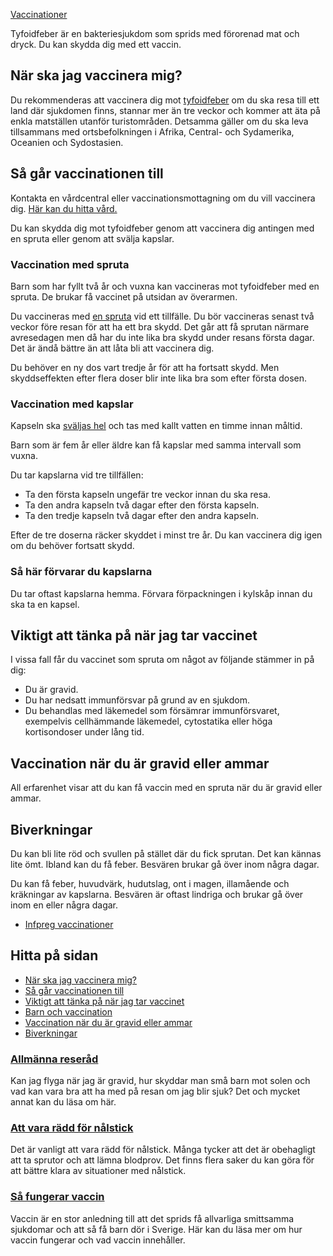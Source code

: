 [Vaccinationer](https://www.1177.se/undersokning-behandling/vaccinationer/)

Tyfoidfeber är en bakteriesjukdom som sprids med förorenad mat och dryck. Du kan skydda dig med ett vaccin.

När ska jag vaccinera mig?
--------------------------

Du rekommenderas att vaccinera dig mot [tyfoidfeber](https://www.1177.se/sjukdomar--besvar/infektioner/ovanliga-infektioner/tyfoidfeber/) om du ska resa till ett land där sjukdomen finns, stannar mer än tre veckor och kommer att äta på enkla matställen utanför turistområden. Detsamma gäller om du ska leva tillsammans med ortsbefolkningen i Afrika, Central- och Sydamerika, Oceanien och Sydostasien.

Så går vaccinationen till
-------------------------

Kontakta en vårdcentral eller vaccinationsmottagning om du vill vaccinera dig. [Här kan du hitta vård.](https://www.1177.se/hitta-vard/)

Du kan skydda dig mot tyfoidfeber genom att vaccinera dig antingen med en spruta eller genom att svälja kapslar.

### Vaccination med spruta

Barn som har fyllt två år och vuxna kan vaccineras mot tyfoidfeber med en spruta. De brukar få vaccinet på utsidan av överarmen.

Du vaccineras med [en spruta](https://www.1177.se/undersokning-behandling/behandling-med-lakemedel/olika-satt-att-ta-lakemedel/lakemedel-som-du-tar-med-sprutor/) vid ett tillfälle. Du bör vaccineras senast två veckor före resan för att ha ett bra skydd. Det går att få sprutan närmare avresedagen men då har du inte lika bra skydd under resans första dagar. Det är ändå bättre än att låta bli att vaccinera dig.

Du behöver en ny dos vart tredje år för att ha fortsatt skydd. Men skyddseffekten efter flera doser blir inte lika bra som efter första dosen.

### Vaccination med kapslar

Kapseln ska [sväljas hel](https://www.1177.se/undersokning-behandling/behandling-med-lakemedel/olika-satt-att-ta-lakemedel/lakemedel-som-du-tar-genom-munnen/) och tas med kallt vatten en timme innan måltid.

Barn som är fem år eller äldre kan få kapslar med samma intervall som vuxna.

Du tar kapslarna vid tre tillfällen:

*   Ta den första kapseln ungefär tre veckor innan du ska resa.
*   Ta den andra kapseln två dagar efter den första kapseln.
*   Ta den tredje kapseln två dagar efter den andra kapseln.

Efter de tre doserna räcker skyddet i minst tre år. Du kan vaccinera dig igen om du behöver fortsatt skydd.

### **Så här förvarar du kapslarna**

Du tar oftast kapslarna hemma. Förvara förpackningen i kylskåp innan du ska ta en kapsel.

Viktigt att tänka på när jag tar vaccinet
-----------------------------------------

I vissa fall får du vaccinet som spruta om något av följande stämmer in på dig:

*   Du är gravid.
*   Du har nedsatt immunförsvar på grund av en sjukdom.
*   Du behandlas med läkemedel som försämrar immunförsvaret, exempelvis cellhämmande läkemedel, cytostatika eller höga kortisondoser under lång tid.

Vaccination när du är gravid eller ammar
----------------------------------------

All erfarenhet visar att du kan få vaccin med en spruta när du är gravid eller ammar.

Biverkningar
------------

Du kan bli lite röd och svullen på stället där du fick sprutan. Det kan kännas lite ömt. Ibland kan du få feber. Besvären brukar gå över inom några dagar.

Du kan få feber, huvudvärk, hudutslag, ont i magen, illamående och kräkningar av kapslarna. Besvären är oftast lindriga och brukar gå över inom en eller några dagar.

*   [Infpreg vaccinationer](https://www.1177.se/lankbiblioteket/nationella-lankar/i/infpreg--kunskapscentrum-for-infektioner-under-graviditet/infpreg-vaccinationer/)

Hitta på sidan
--------------

*   [När ska jag vaccinera mig?](https://www.1177.se/undersokning-behandling/vaccinationer/vaccination-mot-tyfoidfeber/#section-41457)
*   [Så går vaccinationen till](https://www.1177.se/undersokning-behandling/vaccinationer/vaccination-mot-tyfoidfeber/#section-41462)
*   [Viktigt att tänka på när jag tar vaccinet](https://www.1177.se/undersokning-behandling/vaccinationer/vaccination-mot-tyfoidfeber/#section-41464)
*   [Barn och vaccination](https://www.1177.se/undersokning-behandling/vaccinationer/vaccination-mot-tyfoidfeber/#section-41465)
*   [Vaccination när du är gravid eller ammar](https://www.1177.se/undersokning-behandling/vaccinationer/vaccination-mot-tyfoidfeber/#section-41466)
*   [Biverkningar](https://www.1177.se/undersokning-behandling/vaccinationer/vaccination-mot-tyfoidfeber/#section-41467)

### [Allmänna reseråd](https://www.1177.se/liv--halsa/reserad-och-vaccinationer/allmanna-reserad/)

Kan jag flyga när jag är gravid, hur skyddar man små barn mot solen och vad kan vara bra att ha med på resan om jag blir sjuk? Det och mycket annat kan du läsa om här.

### [Att vara rädd för nålstick](https://www.1177.se/undersokning-behandling/undersokningar-och-provtagning/provtagning-och-matningar/att-vara-radd-for-nalstick/)

Det är vanligt att vara rädd för nålstick. Många tycker att det är obehagligt att ta sprutor och att lämna blodprov. Det finns flera saker du kan göra för att bättre klara av situationer med nålstick.

### [Så fungerar vaccin](https://www.1177.se/undersokning-behandling/vaccinationer/sa-fungerar-vaccin/)

Vaccin är en stor anledning till att det sprids få allvarliga smittsamma sjukdomar och att så få barn dör i Sverige. Här kan du läsa mer om hur vaccin fungerar och vad vaccin innehåller.